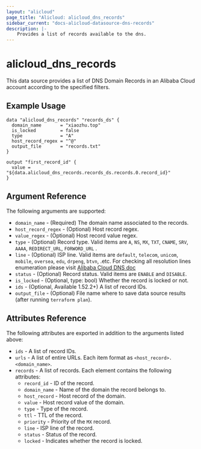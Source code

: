 ```yaml
---
layout: "alicloud"
page_title: "Alicloud: alicloud_dns_records"
sidebar_current: "docs-alicloud-datasource-dns-records"
description: |-
    Provides a list of records available to the dns.
---
```


# alicloud\_dns\_records

This data source provides a list of DNS Domain Records in an Alibaba Cloud account according to the specified filters.

## Example Usage

```
data "alicloud_dns_records" "records_ds" {
  domain_name       = "xiaozhu.top"
  is_locked         = false
  type              = "A"
  host_record_regex = "^@"
  output_file       = "records.txt"
}

output "first_record_id" {
  value = "${data.alicloud_dns_records.records_ds.records.0.record_id}"
}
```

## Argument Reference

The following arguments are supported:

* `domain_name` - (Required) The domain name associated to the records.
* `host_record_regex` - (Optional) Host record regex. 
* `value_regex` - (Optional) Host record value regex. 
* `type` - (Optional) Record type. Valid items are `A`, `NS`, `MX`, `TXT`, `CNAME`, `SRV`, `AAAA`, `REDIRECT_URL`, `FORWORD_URL` .
* `line` - (Optional) ISP line. Valid items are `default`, `telecom`, `unicom`, `mobile`, `oversea`, `edu`, `drpeng`, `btvn`, .etc. For checking all resolution lines enumeration please visit [Alibaba Cloud DNS doc](https://www.alibabacloud.com/help/doc-detail/34339.htm) 
* `status` - (Optional) Record status. Valid items are `ENABLE` and `DISABLE`.
* `is_locked` - (Optional, type: bool) Whether the record is locked or not.
* `ids` - (Optional, Available 1.52.2+) A list of record IDs.
* `output_file` - (Optional) File name where to save data source results (after running `terraform plan`).


## Attributes Reference

The following attributes are exported in addition to the arguments listed above:

* `ids` - A list of record IDs. 
* `urls` - A list of entire URLs. Each item format as `<host_record>.<domain_name>`.
* `records` - A list of records. Each element contains the following attributes:
  * `record_id` - ID of the record.
  * `domain_name` - Name of the domain the record belongs to.
  * `host_record` - Host record of the domain.
  * `value` - Host record value of the domain.
  * `type` - Type of the record.
  * `ttl` - TTL of the record.
  * `priority` - Priority of the `MX` record.
  * `line` - ISP line of the record. 
  * `status` - Status of the record.
  * `locked` - Indicates whether the record is locked.